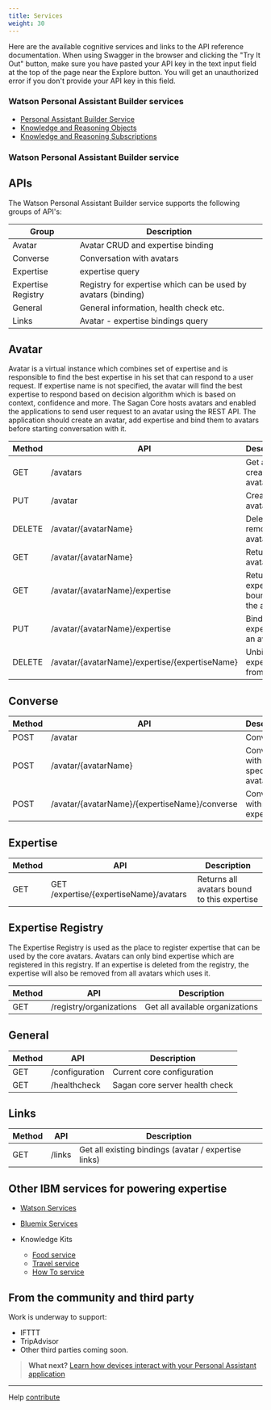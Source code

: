 ```yaml
---
title: Services
weight: 30
---
```

Here are the available cognitive services and links to the API reference documentation.  When using Swagger in the browser and clicking the "Try It Out" button, make sure you have pasted your API key in the text input field at the top of the page near the Explore button.  You will get an unauthorized error if you don't provide your API key in this field.  

### Watson Personal Assistant Builder services

* [Personal Assistant Builder Service]()
* [Knowledge and Reasoning Objects]()
* [Knowledge and Reasoning Subscriptions]()

### Watson Personal Assistant Builder service

## APIs
The Watson Personal Assistant Builder service supports the following groups of API's:

Group | Description
--- | ---
Avatar | Avatar CRUD and expertise binding
Converse | Conversation with avatars
Expertise | expertise query
Expertise Registry | Registry for expertise which can be used by avatars (binding)
General | General information, health check etc.
Links | Avatar - expertise bindings query

## Avatar
Avatar is a virtual instance which combines set of expertise and is responsible
to find the best expertise in his set that can respond to a user request.
If expertise name is not specified, the avatar will find the best expertise to
respond based on decision algorithm which is based on context, confidence and
more.
The Sagan Core hosts avatars and enabled the applications to send user request
to an avatar using the REST API. The application should create an avatar, add expertise
and bind them to avatars before starting conversation with it.

Method | API | Description
--- | --- | ---
GET | /avatars | Get all created avatars
PUT | /avatar | Create new avatar
DELETE | /avatar/{avatarName} | Delete and remove an avatar
GET | /avatar/{avatarName} | Returns avatar data
GET | /avatar/{avatarName}/expertise | Returns all expertise bound to the avatar
PUT | /avatar/{avatarName}/expertise | Bind expertise to an avatar
DELETE | /avatar/{avatarName}/expertise/{expertiseName} | Unbind expertise from avatar

## Converse

Method | API | Description
--- | --- | ---
POST | /avatar | Converse
POST | /avatar/{avatarName} | Converse with specified avatar
POST | /avatar/{avatarName}/{expertiseName}/converse | Converse with avatar expertise

## Expertise

Method | API | Description
--- | --- | ---
GET | GET /expertise/{expertiseName}/avatars | Returns all avatars bound to this expertise

## Expertise Registry

The Expertise Registry is used as the place to register expertise that can be used by the core avatars. Avatars can only bind expertise which are registered in this registry.
If an expertise is deleted from the registry, the expertise will also be removed from all avatars which uses it.

Method | API | Description
--- | --- | ---
GET | /registry/organizations | Get all available organizations

## General

Method | API | Description
--- | --- | ---
GET | /configuration | Current core configuration
GET | /healthcheck | Sagan core server health check

## Links

Method | API | Description
--- | --- | ---
GET | /links | Get all existing bindings (avatar / expertise links)


## Other IBM services for powering expertise

* [Watson Services](https://www.ibm.com/watson/developercloud/)
* [Bluemix Services](https://console.ng.bluemix.net/apidocs)

* Knowledge Kits
  * [Food service](http://knowledge-kits.blekko.com/docs/api)
  * [Travel service](http://knowledge-kits.blekko.com/docs/api)
  * [How To service](http://knowledge-kits.blekko.com/docs/api)

## From the community and third party
Work is underway to support:

* IFTTT
* TripAdvisor
* Other third parties coming soon.

> **What next?** [Learn how devices interact with your Personal Assistant application]({{site.baseurl}}/developer/cognitive-devices/what-are-they/)

--------
Help [contribute]({{site.baseurl}}/developer/contribute/contribute-doc/)
